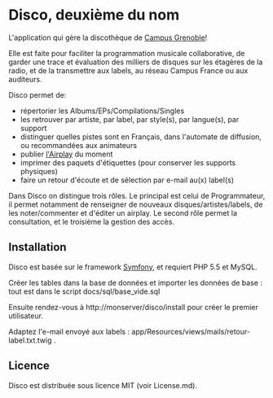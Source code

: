 # Disco, deuxième du nom

L'application qui gère la discothèque de [Campus Grenoble](http://campusgrenoble.org)!

Elle est faite pour faciliter la programmation musicale collaborative,
de garder une trace et évaluation des milliers de disques sur les étagères de la radio,
et de la transmettre aux labels, au réseau Campus France ou aux auditeurs.

Disco permet de:

 * répertorier les Albums/EPs/Compilations/Singles
 * les retrouver par artiste, par label, par style(s), par langue(s), par support
 * distinguer quelles pistes sont en Français, dans l'automate de diffusion, ou recommandées aux animateurs
 * publier [l'Airplay](http://www.campusgrenoble.org/disco/airplay/published) du moment
 * imprimer des paquets d'étiquettes (pour conserver les supports physiques)
 * faire un retour d'écoute et de sélection par e-mail au(x) label(s)

Dans Disco on distingue trois rôles. Le principal est celui de Programmateur, il
permet notamment de renseigner de nouveaux disques/artistes/labels, de les noter/commenter et
d'éditer un airplay. Le second rôle permet la consultation, et le troisième la gestion des accès.


## Installation

Disco est basée sur le framework [Symfony](http://symfony.com/), et requiert PHP 5.5 et MySQL.

Créer les tables dans la base de données et importer les données de base :
tout est dans le script docs/sql/base_vide.sql

Ensuite rendez-vous à http://monserver/disco/install pour créer le premier utilisateur.

Adaptez l'e-mail envoyé aux labels : app/Resources/views/mails/retour-label.txt.twig .

## Licence

Disco est distribuée sous licence MIT (voir License.md).
